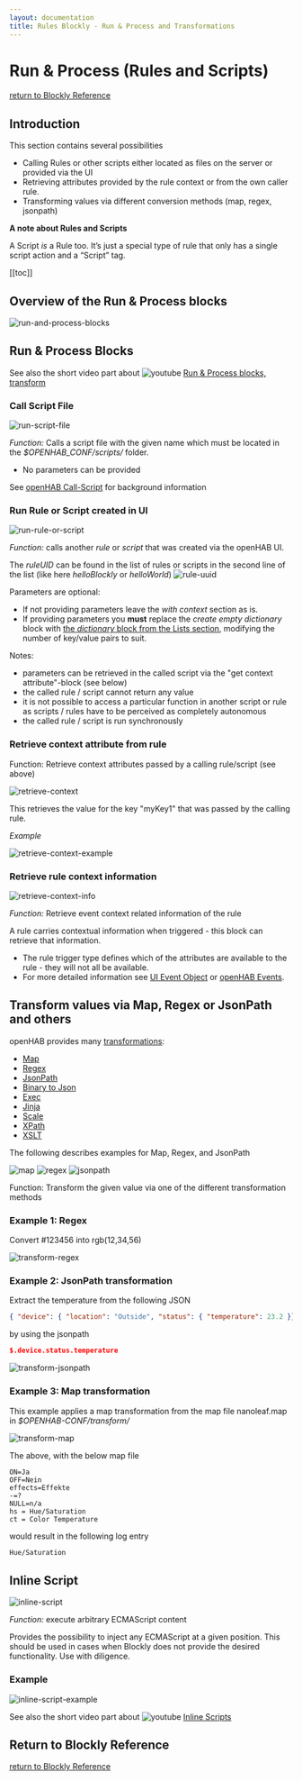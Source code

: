 ```yaml
---
layout: documentation
title: Rules Blockly - Run & Process and Transformations
---
```

<!-- markdownlint-disable MD036 -->

# Run & Process (Rules and Scripts)

[return to Blockly Reference](index.html#run-process-rules-and-scripts)

## Introduction

This section contains several possibilities

- Calling Rules or other scripts either located as files on the server or provided via the UI
- Retrieving attributes provided by the rule context or from the own caller rule.
- Transforming values via different conversion methods (map, regex, jsonpath)

**A note about Rules and Scripts**

A Script _is_ a Rule too. It’s just a special type of rule that only has a single script action and a “Script” tag.

[[toc]]

## Overview of the Run & Process blocks

![run-and-process-blocks](../images/blockly/blockly-run-and-process.png)

## Run & Process Blocks

See also the short video part about ![youtube](../images/blockly/youtube-logo-small.png) [Run & Process blocks, transform](https://youtu.be/KwhYKy1_qVk?t=2110)

### Call Script File

![run-script-file](../images/blockly/blockly-run-script.png)

_Function:_ Calls a script file with the given name which must be located in the _$OPENHAB_CONF/scripts/_ folder.

- No parameters can be provided

See [openHAB Call-Script](https://www.openhab.org/docs/configuration/actions.html#openhab-subsystem-actions) for background information

### Run Rule or Script created in UI

![run-rule-or-script](../images/blockly/blockly-run-rule.png)

_Function:_ calls another _rule_ or _script_ that was created via the openHAB UI.

The  _ruleUID_ can be found in the list of rules or scripts in the second line of the list (like here _helloBlockly_ or _helloWorld_)
![rule-uuid](../images/blockly/blockly-run-rule-uuid.png)

Parameters are optional:

- If not providing parameters leave the _with context_ section as is.
- If providing parameters you **must** replace the _create empty dictionary_ block with [the _dictionary_ block from the Lists section](https://community.openhab.org/t/blockly-reference/128785#lists-76), modifying the number of key/value pairs to suit.

Notes:

- parameters can be retrieved in the called script via the "get context attribute"-block (see below)
- the called rule / script cannot return any value
- it is not possible to access a particular function in another script or rule as scripts / rules have to be perceived as completely autonomous
- the called rule / script is run synchronously

### Retrieve context attribute from rule

Function: Retrieve context attributes passed by a calling rule/script (see above)

![retrieve-context](../images/blockly/blockly-retrieve-context.png)

This retrieves the value for the key "myKey1" that was passed by the calling rule.

_Example_

![retrieve-context-example](../images/blockly/blockly-retrieve-context-example.png)

### Retrieve rule context information

![retrieve-context-info](../images/blockly/blockly-retrieve-rule-context-info.png)

_Function:_ Retrieve event context related information of the rule

A rule carries contextual information when triggered - this block can retrieve that information.

- The rule trigger type defines which of the attributes are available to the rule - they will not all be available.
- For more detailed information see [UI Event Object](https://next.openhab.org/addons/automation/jsscripting/#ui-event-object) or [openHAB Events](https://www.openhab.org/docs/developer/utils/events.html).

## Transform values via Map, Regex or JsonPath and others

openHAB provides many [transformations](https://www.openhab.org/docs/configuration/transformations.html):

- [Map](https://www.openhab.org/addons/transformations/map/)
- [Regex](https://www.openhab.org/addons/transformations/regex/)
- [JsonPath](https://www.openhab.org/addons/transformations/jsonpath/)
- [Binary to Json](https://www.openhab.org/addons/transformations/bin2json/)
- [Exec](https://www.openhab.org/addons/transformations/exec/)
- [Jinja](https://www.openhab.org/addons/transformations/jinja/)
- [Scale](https://www.openhab.org/addons/transformations/scale/)
- [XPath](https://www.openhab.org/addons/transformations/xpath/)
- [XSLT](https://www.openhab.org/addons/transformations/xslt/)

The following describes examples for Map, Regex, and JsonPath

![map](../images/blockly/blockly-transform-map.png)
![regex](../images/blockly/blockly-transform-regex.png)
![jsonpath](../images/blockly/blockly-transform-jsonpath.png)

Function: Transform the given value via one of the different transformation methods

### Example 1: Regex

Convert  #123456 into rgb(12,34,56)

![transform-regex](../images/blockly/blockly-transform-example1.png)

### Example 2: JsonPath transformation

Extract the temperature from the following JSON

```json
{ "device": { "location": "Outside", "status": { "temperature": 23.2 }}}
```

by using the jsonpath

```json
$.device.status.temperature
```

![transform-jsonpath](../images/blockly/blockly-transform-example2.png)

### Example 3: Map transformation

This example applies a map transformation from the map file nanoleaf.map in _$OPENHAB-CONF/transform/_

![transform-map](../images/blockly/blockly-transform-example3.png)

The above, with the below map file

```text
ON=Ja
OFF=Nein
effects=Effekte
-=?
NULL=n/a
hs = Hue/Saturation
ct = Color Temperature
```

would result in the following log entry

```bash
Hue/Saturation
```

## Inline Script

![inline-script](../images/blockly/blockly-inline-script.png)

_Function:_ execute arbitrary ECMAScript content

Provides the possibility to inject any ECMAScript at a given position.
This should be used in cases when Blockly does not provide the desired functionality.
Use with diligence.

### Example

![inline-script-example](../images/blockly/blockly-inline-script-example.png)

See also the short video part about ![youtube](../images/blockly/youtube-logo-small.png) [Inline Scripts](https://youtu.be/KwhYKy1_qVk?t=2165)

## Return to Blockly Reference

[return to Blockly Reference](index.html#run-process-rules-and-scripts)
